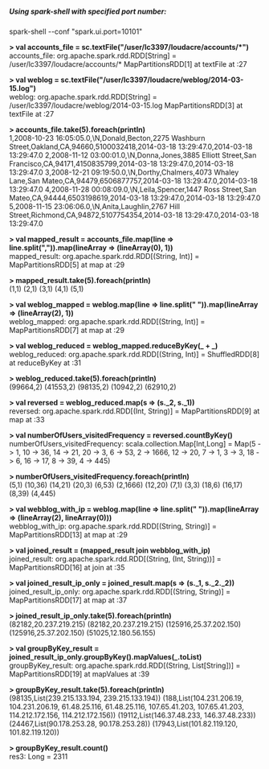 ##### Using spark-shell with specified port number:
spark-shell --conf "spark.ui.port=10101"

**> val accounts_file = sc.textFile("/user/lc3397/loudacre/accounts/*")**  
accounts_file: org.apache.spark.rdd.RDD[String] = /user/lc3397/loudacre/accounts/* MapPartitionsRDD[1] at textFile at <console>:27

**> val weblog = sc.textFile("/user/lc3397/loudacre/weblog/2014-03-15.log")**  
weblog: org.apache.spark.rdd.RDD[String] = /user/lc3397/loudacre/weblog/2014-03-15.log MapPartitionsRDD[3] at textFile at <console>:27

**> accounts_file.take(5).foreach(println)**  
1,2008-10-23 16:05:05.0,\N,Donald,Becton,2275 Washburn Street,Oakland,CA,94660,5100032418,2014-03-18 13:29:47.0,2014-03-18 13:29:47.0
2,2008-11-12 03:00:01.0,\N,Donna,Jones,3885 Elliott Street,San Francisco,CA,94171,4150835799,2014-03-18 13:29:47.0,2014-03-18 13:29:47.0
3,2008-12-21 09:19:50.0,\N,Dorthy,Chalmers,4073 Whaley Lane,San Mateo,CA,94479,6506877757,2014-03-18 13:29:47.0,2014-03-18 13:29:47.0
4,2008-11-28 00:08:09.0,\N,Leila,Spencer,1447 Ross Street,San Mateo,CA,94444,6503198619,2014-03-18 13:29:47.0,2014-03-18 13:29:47.0
5,2008-11-15 23:06:06.0,\N,Anita,Laughlin,2767 Hill Street,Richmond,CA,94872,5107754354,2014-03-18 13:29:47.0,2014-03-18 13:29:47.0

**> val mapped_result = accounts_file.map(line => line.split(",")).map(lineArray => (lineArray(0), 1))**  
mapped_result: org.apache.spark.rdd.RDD[(String, Int)] = MapPartitionsRDD[5] at map at <console>:29

**> mapped_result.take(5).foreach(println)**   
(1,1)
(2,1)
(3,1)
(4,1)
(5,1)

**> val weblog_mapped = weblog.map(line => line.split(" ")).map(lineArray => (lineArray(2), 1))**   
weblog_mapped: org.apache.spark.rdd.RDD[(String, Int)] = MapPartitionsRDD[7] at map at <console>:29

**> val weblog_reduced = weblog_mapped.reduceByKey(_ + _)**   
weblog_reduced: org.apache.spark.rdd.RDD[(String, Int)] = ShuffledRDD[8] at reduceByKey at <console>:31

**> weblog_reduced.take(5).foreach(println)**   
(99664,2)
(41553,2)
(98135,2)
(10942,2)
(62910,2)

**> val reversed = weblog_reduced.map(s => (s._2, s._1))**   
reversed: org.apache.spark.rdd.RDD[(Int, String)] = MapPartitionsRDD[9] at map at <console>:33

**> val numberOfUsers_visitedFrequency = reversed.countByKey()**   
numberOfUsers_visitedFrequency: scala.collection.Map[Int,Long] = Map(5 -> 1, 10 -> 36, 14 -> 21, 20 -> 3, 6 -> 53, 2 -> 1666, 12 -> 20, 7 -> 1, 3 -> 3, 18 -> 6, 16 -> 17, 8 -> 39, 4 -> 445)

**> numberOfUsers_visitedFrequency.foreach(println)**   
(5,1)
(10,36)
(14,21)
(20,3)
(6,53)
(2,1666)
(12,20)
(7,1)
(3,3)
(18,6)
(16,17)
(8,39)
(4,445)

**> val webblog_with_ip = weblog.map(line => line.split(" ")).map(lineArray => (lineArray(2), lineArray(0)))**    
webblog_with_ip: org.apache.spark.rdd.RDD[(String, String)] = MapPartitionsRDD[13] at map at <console>:29

**> val joined_result = (mapped_result join webblog_with_ip)**    
joined_result: org.apache.spark.rdd.RDD[(String, (Int, String))] = MapPartitionsRDD[16] at join at <console>:35

**> val joined_result_ip_only = joined_result.map(s => (s._1, s._2._2))**    
joined_result_ip_only: org.apache.spark.rdd.RDD[(String, String)] = MapPartitionsRDD[17] at map at <console>:37

**> joined_result_ip_only.take(5).foreach(println)**    
(82182,20.237.219.215)
(82182,20.237.219.215)
(125916,25.37.202.150)
(125916,25.37.202.150)
(51025,12.180.56.155)

**> val groupByKey_result = joined_result_ip_only.groupByKey().mapValues(_.toList)**    
groupByKey_result: org.apache.spark.rdd.RDD[(String, List[String])] = MapPartitionsRDD[19] at mapValues at <console>:39

**> groupByKey_result.take(5).foreach(println)**    
(98135,List(239.215.133.194, 239.215.133.194))
(188,List(104.231.206.19, 104.231.206.19, 61.48.25.116, 61.48.25.116, 107.65.41.203, 107.65.41.203, 114.212.172.156, 114.212.172.156))
(19112,List(146.37.48.233, 146.37.48.233))
(24467,List(90.178.253.28, 90.178.253.28))
(17943,List(101.82.119.120, 101.82.119.120))

**> groupByKey_result.count()**    
res3: Long = 2311

 






